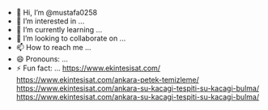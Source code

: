 - 👋 Hi, I’m @mustafa0258
- 👀 I’m interested in ...
- 🌱 I’m currently learning ...
- 💞️ I’m looking to collaborate on ...
- 📫 How to reach me ...
- 😄 Pronouns: ...
- ⚡ Fun fact: ...
https://www.ekintesisat.com/
https://www.ekintesisat.com/ankara-petek-temizleme/
https://www.ekintesisat.com/ankara-su-kacagi-tespiti-su-kacagi-bulma/
https://www.ekintesisat.com/ankara-su-kacagi-tespiti-su-kacagi-bulma/
<!---
mustafa0258/mustafa0258 is a ✨ special ✨ repository because its `README.md` (this file) appears on your GitHub profile.
You can click the Preview link to take a look at your changes.
--->

